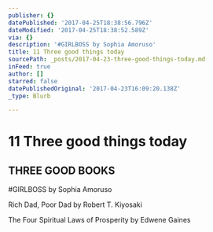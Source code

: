 ```yaml
---
publisher: {}
datePublished: '2017-04-25T18:38:56.796Z'
dateModified: '2017-04-25T18:38:52.589Z'
via: {}
description: '#GIRLBOSS by Sophia Amoruso'
title: 11 Three good things today
sourcePath: _posts/2017-04-23-three-good-things-today.md
inFeed: true
author: []
starred: false
datePublishedOriginal: '2017-04-23T16:09:20.138Z'
_type: Blurb

---
```

# 11 Three good things today

## THREE GOOD BOOKS

\#GIRLBOSS by Sophia Amoruso

Rich Dad, Poor Dad by Robert T. Kiyosaki

The Four Spiritual Laws of Prosperity by Edwene Gaines